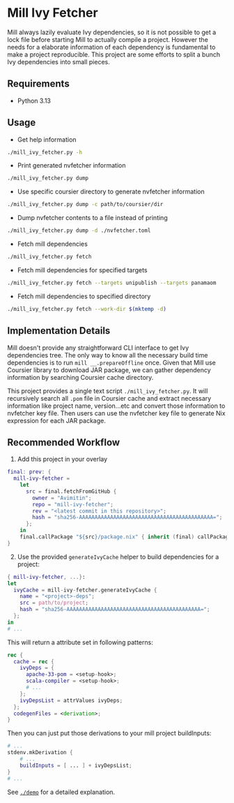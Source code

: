 # Mill Ivy Fetcher

Mill always lazily evaluate Ivy dependencies, so it is not possible to get a
lock file before starting Mill to actually compile a project. However the needs
for a elaborate information of each dependency is fundamental to make a project
reproducible. This project are some efforts to split a bunch Ivy dependencies
into small pieces.

## Requirements

* Python 3.13

## Usage

* Get help information

```bash
./mill_ivy_fetcher.py -h
```

* Print generated nvfetcher information

```bash
./mill_ivy_fetcher.py dump
```

* Use specific coursier directory to generate nvfetcher information

```bash
./mill_ivy_fetcher.py dump -c path/to/coursier/dir
```

* Dump nvfetcher contents to a file instead of printing

```bash
./mill_ivy_fetcher.py dump -d ./nvfetcher.toml
```

* Fetch mill dependencies

```bash
./mill_ivy_fetcher.py fetch
```

* Fetch mill dependencies for specified targets

```bash
./mill_ivy_fetcher.py fetch --targets unipublish --targets panamaom
```

* Fetch mill dependencies to specified directory

```bash
./mill_ivy_fetcher.py fetch --work-dir $(mktemp -d)
```

## Implementation Details

Mill doesn't provide any straightforward CLI interface to get Ivy dependencies
tree. The only way to know all the necessary build time dependencies is to run
`mill __.prepareOffline` once. Given that Mill use Coursier library to download
JAR package, we can gather dependency information by searching Coursier cache
directory.

This project provides a single text script `./mill_ivy_fetcher.py`. It will
recursively search all `.pom` file in Coursier cache and extract necessary
information like project name, version...etc and convert those information to
nvfetcher key file. Then users can use the nvfetcher key file to generate Nix
expression for each JAR package.

## Recommended Workflow

1. Add this project in your overlay

```nix
final: prev: {
  mill-ivy-fetcher =
    let
      src = final.fetchFromGitHub {
        owner = "Avimitin";
        repo = "mill-ivy-fetcher";
        rev = "<latest commit in this repository>";
        hash = "sha256-AAAAAAAAAAAAAAAAAAAAAAAAAAAAAAAAAAAAAAAAAAA=";
      };
    in
    final.callPackage "${src}/package.nix" { inherit (final) callPackage; };
}
```

2. Use the provided `generateIvyCache` helper to build dependencies for a project:

```nix
{ mill-ivy-fetcher, ...}:
let
  ivyCache = mill-ivy-fetcher.generateIvyCache {
    name = "<project>-deps";
    src = path/to/project;
    hash = "sha256-AAAAAAAAAAAAAAAAAAAAAAAAAAAAAAAAAAAAAAAAAAA=";
  };
in
# ...
```

This will return a attribute set in following patterns:

```nix
rec {
  cache = rec {
    ivyDeps = {
      apache-33-pom = <setup-hook>;
      scala-compiler = <setup-hook>;
      # ...
    };
    ivyDepsList = attrValues ivyDeps;
  };
  codegenFiles = <derivation>;
}
```

Then you can just put those derivations to your mill project buildInputs:

```nix
# ...
stdenv.mkDerivation {
    # ...
    buildInputs = [ ... ] + ivyDepsList;
}
# ...
```

See [`./demo`](./demo) for a detailed explanation.
